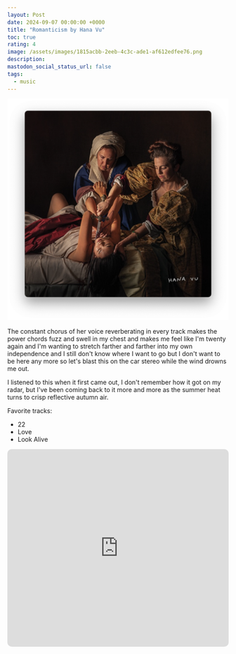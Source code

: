 ```yaml
---
layout: Post
date: 2024-09-07 00:00:00 +0000
title: "Romanticism by Hana Vu"
toc: true
rating: 4
image: /assets/images/1815acbb-2eeb-4c3c-ade1-af612edfee76.png
description: 
mastodon_social_status_url: false
tags: 
  - music
---
```


<img width="712" alt="Album art" src="/assets/images/1815acbb-2eeb-4c3c-ade1-af612edfee76.png">

The constant chorus of her voice reverberating in every track makes the power chords fuzz and swell in my chest and makes me feel like I'm twenty again and I'm wanting to stretch farther and farther into my own independence and I still don't know where I want to go but I don't want to be here any more so let's blast this on the car stereo while the wind drowns me out.

I listened to this when it first came out, I don't remember how it got on my radar, but I've been coming back to it more and more as the summer heat turns to crisp reflective autumn air.

Favorite tracks:
- 22
- Love
- Look Alive

<iframe allow="autoplay *; encrypted-media *; fullscreen *; clipboard-write" frameborder="0" height="450" style="width:100%;max-width:660px;overflow:hidden;border-radius:10px;" sandbox="allow-forms allow-popups allow-same-origin allow-scripts allow-storage-access-by-user-activation allow-top-navigation-by-user-activation" src="https://embed.music.apple.com/us/album/romanticism/1726216204"></iframe>
